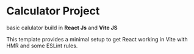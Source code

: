 # Calculator Project

basic calulator build in **React Js** and **Vite JS**

This template provides a minimal setup to get React working in Vite with HMR and some ESLint rules.
